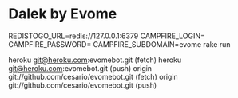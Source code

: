 # Dalek by Evome

REDISTOGO_URL=redis://127.0.0.1:6379 CAMPFIRE_LOGIN= CAMPFIRE_PASSWORD= CAMPFIRE_SUBDOMAIN=evome rake run

heroku	git@heroku.com:evomebot.git (fetch)
heroku	git@heroku.com:evomebot.git (push)
origin	git://github.com/cesario/evomebot.git (fetch)
origin	git://github.com/cesario/evomebot.git (push)

